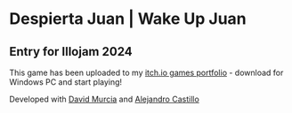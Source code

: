 # Despierta Juan | Wake Up Juan
## Entry for Illojam 2024

This game has been uploaded to my <a href="https://itsteresa.itch.io/despierta-juan" target="_blank">itch.io games portfolio</a> - download for Windows PC and start playing!

Developed with <a href="https://davidmurcia.itch.io/" target="_blank">David Murcia</a> and <a href="https://alehoop12.itch.io/" target="_blank">Alejandro Castillo</a>